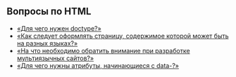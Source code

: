 ## Вопросы по HTML

* [«Для чего нужен doctype?»](1.md)
* [«Как следует оформлять страницу, содержимое которой может быть на разных языках?»](2.md)
* [«На что необходимо обратить внимание при разработке мультиязычных сайтов?»](3.md)
* [«Для чего нужны атрибуты, начинающиеся с data-?»](4.md)
